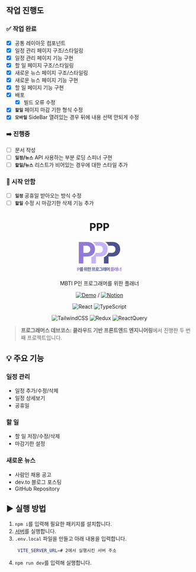 ## 작업 진행도

### ✅ 작업 완료

- [x] 공통 레이아웃 컴포넌트
- [x] 일정 관리 페이지 구조/스타일링
- [x] 일정 관리 페이지 기능 구현
- [x] 할 일 페이지 구조/스타일링
- [x] 새로운 뉴스 페이지 구조/스타일링
- [x] 새로운 뉴스 페이지 기능 구현
- [x] 할 일 페이지 기능 구현
- [x] 배포
  - [x] 빌드 오류 수정
- [x] **`할일`** 페이지 마감 기한 형식 수정
- [x] **`모바일`** SideBar 열려있는 경우 뒤에 내용 선택 안되게 수정

### ➡️ 진행중

- [ ] 문서 작성
- [ ] **`일정`/`뉴스`** API 사용하는 부분 로딩 스피너 구현
- [ ] **`할일`/`뉴스`** 리스트가 비어있는 경우에 대한 스타일 추가

### 🥲 시작 안함

- [ ] **`일정`** 공휴일 받아오는 방식 수정
- [ ] **`할일`** 수정 시 마감기한 삭제 기능 추가

<div align="center">

# PPP

<img src="./public/logo.svg" alt="logo">

MBTI P인 프로그래머를 위한 플래너

[![Demo](https://img.shields.io/badge/Demo-ffffff?style=flat-square&color=21201f)](https://ppp.ppyom.com/) / [![Notion](https://img.shields.io/badge/프로젝트-ffffff?style=flat-square&logo=Notion&logoColor=000000&labelColor=ffffff&color=ffffff)](https://radical-devourer-8fb.notion.site/PPP-10c26845a53380baa76ac34cfb6123d1)

![React](https://img.shields.io/badge/React-ffffff?style=flat-square&logo=react&logoColor=ffffff&labelColor=61dafb&color=61dafb)
![TypeScript](https://img.shields.io/badge/TypeScript-ffffff?style=flat-square&logo=typescript&logoColor=ffffff&labelColor=3178c6&color=3178c6)

![TailwindCSS](https://img.shields.io/badge/TailwindCSS-ffffff?style=flat-square&logo=TailwindCSS&logoColor=ffffff&labelColor=06B6D4&color=06B6D4)
![Redux](https://img.shields.io/badge/Redux-ffffff?style=flat-square&logo=redux&logoColor=ffffff&labelColor=764ABC&color=764ABC)
![ReactQuery](https://img.shields.io/badge/ReactQuery-ffffff?style=flat-square&logo=reactquery&logoColor=ffffff&labelColor=FF4154&color=FF4154)

</div>

> **프로그래머스 데브코스: 클라우드 기반 프론트엔드 엔지니어링**에서 진행한 두 번째 프로젝트입니다.

## 💡 주요 기능

### 일정 관리

- 일정 추가/수정/삭제
- 일정 상세보기
- 공휴일

### 할 일

- 할 일 저장/수정/삭제
- 마감기한 설정

### 새로운 뉴스

- 사람인 채용 공고
- dev.to 블로그 포스팅
- GitHub Repository

## ▶️ 실행 방법

1. `npm i`를 입력해 필요한 패키지를 설치합니다.
2. [서버](https://github.com/ppyom/ppp-server)를 실행합니다.
3. `.env.local` 파일을 만들고 아래 내용을 입력합니다.
   ```bash
    VITE_SERVER_URL=# 2에서 실행시킨 서버 주소
   ```
4. `npm run dev`를 입력해 실행합니다.
